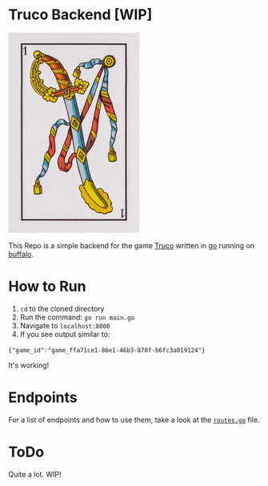 # Truco Backend [WIP]

![](assets/1ofspades.jpg)

This Repo is a simple backend for the game [Truco](https://en.wikipedia.org/wiki/Truco) written in
[go](https://golang.org/) running on [buffalo](https://gobuffalo.io/en/).

# How to Run

1. `cd` to the cloned directory
2. Run the command: `go run main.go`
3. Navigate to `localhost:8000`
4. If you see output similar to:

`{"game_id":"game_ffa71ce1-86e1-46b3-870f-b6fc3a019124"}`

It's working!

# Endpoints

For a list of endpoints and how to use them, take a look at the [`routes.go`](https://github.com/bkach/truco-backend/blob/master/routers/routes.go) file.

# ToDo

Quite a lot. WIP!
